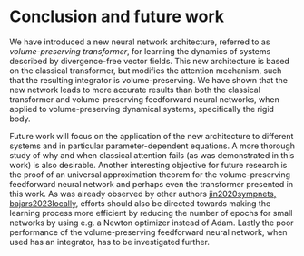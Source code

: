 # Conclusion and future work

We have introduced a new neural network architecture, referred to as *volume-preserving transformer*, for learning the dynamics of systems described by divergence-free vector fields. This new architecture is based on the classical transformer, but modifies the attention mechanism, such that the resulting integrator is volume-preserving. We have shown that the new network leads to more accurate results than both the classical transformer and volume-preserving feedforward neural networks, when applied to volume-preserving dynamical systems, specifically the rigid body. 

Future work will focus on the application of the new architecture to different systems and in particular parameter-dependent equations. A more thorough study of why and when classical attention fails (as was demonstrated in this work) is also desirable. Another interesting objective for future research is the proof of an universal approximation theorem for the volume-preserving feedforward neural network and perhaps even the transformer presented in this work. As was already observed by other authors [jin2020sympnets, bajars2023locally](@cite), efforts should also be directed towards making the learning process more efficient by reducing the number of epochs for small networks by using e.g. a Newton optimizer instead of Adam. Lastly the poor performance of the volume-preserving feedforward neural network, when used has an integrator, has to be investigated further.
